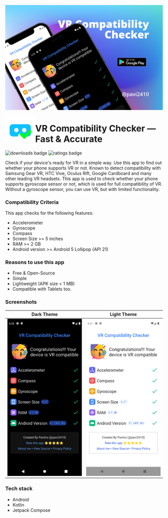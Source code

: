[![banner](screenshots/banner.jpeg)][play store link]

[<img src="screenshots/icon.png" height=96 align="left" alt="icon" />][play store link]

# VR Compatibility Checker — Fast & Accurate

![downloads badge](https://playbadges.pavi2410.me/badge/downloads?id=appinventor.ai_pavitragolchha.VR&style=for-the-badge&pretty) ![ratings badge](https://playbadges.pavi2410.me/badge/ratings?id=appinventor.ai_pavitragolchha.VR&style=for-the-badge)

Check if your device's ready for VR in a simple way. Use this app to find out whether your phone supports VR or not. Known to detect compatibility with Samsung Gear VR, HTC Vive, Oculus Rift, Google Cardboard and many other leading VR headsets. This app is used to check whether your phone supports gyroscope sensor or not, which is used for full compatibility of VR. Without a gyroscope sensor, you can use VR, but with limited functionality.

### Compatibility Criteria
This app checks for the following features:
- Accelerometer
- Gyroscope
- Compass
- Screen Size >= 5 inches
- RAM >= 2 GB
- Android version >= Android 5 Lollipop (API 21)

### Reasons to use this app
- Free & Open-Source
- Simple
- Lightweight (APK size < 1 MB)
- Compatible with Tablets too.

### Screenshots
Dark Theme | Light Theme
--- | ---
![dark theme](screenshots/dark.png) | ![light theme](screenshots/light.png)

### Tech stack
- Android
- Kotlin
- Jetpack Compose

[play store link]: https://play.google.com/store/apps/details?id=appinventor.ai_pavitragolchha.VR
